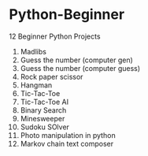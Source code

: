 # Python-Beginner
12 Beginner Python Projects

1. Madlibs
2. Guess the number (computer gen)
3. Guess the number (computer guess)
4. Rock paper scissor
5. Hangman
6. Tic-Tac-Toe
7. Tic-Tac-Toe AI
8. Binary Search
9. Minesweeper
10. Sudoku SOlver
11. Photo manipulation in python
12. Markov chain text composer
